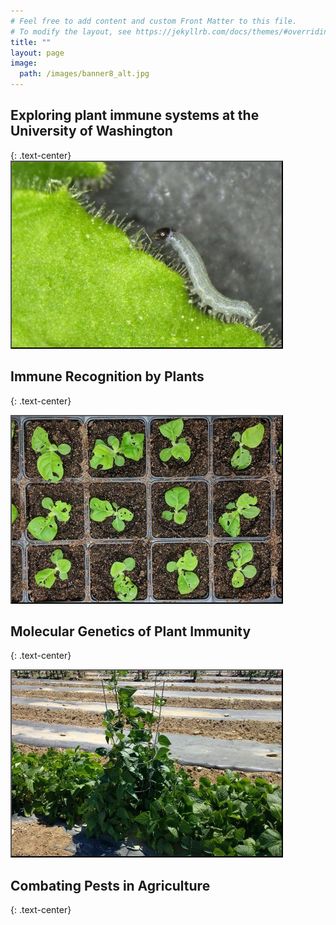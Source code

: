 ```yaml
---
# Feel free to add content and custom Front Matter to this file.
# To modify the layout, see https://jekyllrb.com/docs/themes/#overriding-theme-defaults
title: ""
layout: page
image:
  path: /images/banner8_alt.jpg
---
```




<h2 id="page-title" class="page-title">Exploring plant immune systems at the University of Washington</h2>
{: .text-center}

<img src="/images/banner2.jpg" class="align-center" alt="" style="border: #000000 2px outset;">

## Immune Recognition by Plants <br>
{: .text-center}

<img src="/images/banner6.jpg" class="align-center" alt="" style="border: #000000 2px outset;">

## Molecular Genetics of Plant Immunity
{: .text-center}

<img src="/images/banner5.jpg" class="align-center" alt="" style="border: #000000 2px outset;">

## Combating Pests in Agriculture
{: .text-center}

